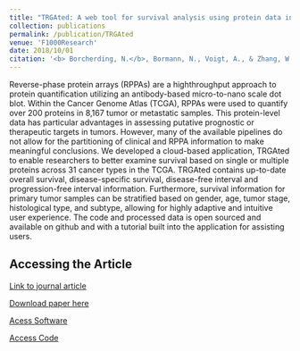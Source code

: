 ```yaml
---
title: "TRGAted: A web tool for survival analysis using protein data in the Cancer Genome Atlas."
collection: publications
permalink: /publication/TRGAted
venue: 'F1000Research'
date: 2018/10/01
citation: '<b> Borcherding, N.</b>, Bormann, N., Voigt, A., & Zhang, W. TRGAted: A web tool for survival analysis using protein data in the Cancer Genome Atlas. F1000Research 2018.'
---
```


Reverse-phase protein arrays (RPPAs) are a highthroughput approach to protein quantification utilizing an antibody-based micro-to-nano scale dot blot. Within the Cancer Genome Atlas (TCGA), RPPAs were used to quantify over 200 proteins in 8,167 tumor or metastatic samples. This protein-level data has particular advantages in assessing putative prognostic or therapeutic targets in tumors. However, many of the available pipelines do not allow for the partitioning of clinical and RPPA information to make meaningful conclusions. We developed a cloud-based application, TRGAted to enable researchers to better examine survival based on single or multiple proteins across 31 cancer types in the TCGA. TRGAted contains up-to-date overall survival, disease-specific survival, disease-free interval and progression-free interval information. Furthermore, survival information for primary tumor samples can be stratified based on gender, age, tumor stage, histological type, and subtype, allowing for highly adaptive and intuitive user experience. The code and processed data is open sourced and available on github  and with a tutorial built into the application for assisting users.

Accessing the Article
-----
[Link to journal article](https://f1000research.com/articles/7-1235/v1)

[Download paper here](https://ncborcherding.github.io/files/TRGAted.pdf)

[Acess Software](https://nborcherding.shinyapps.io/TRGAted/)

[Access Code](https://github.com/ncborcherding/TRGAted)


